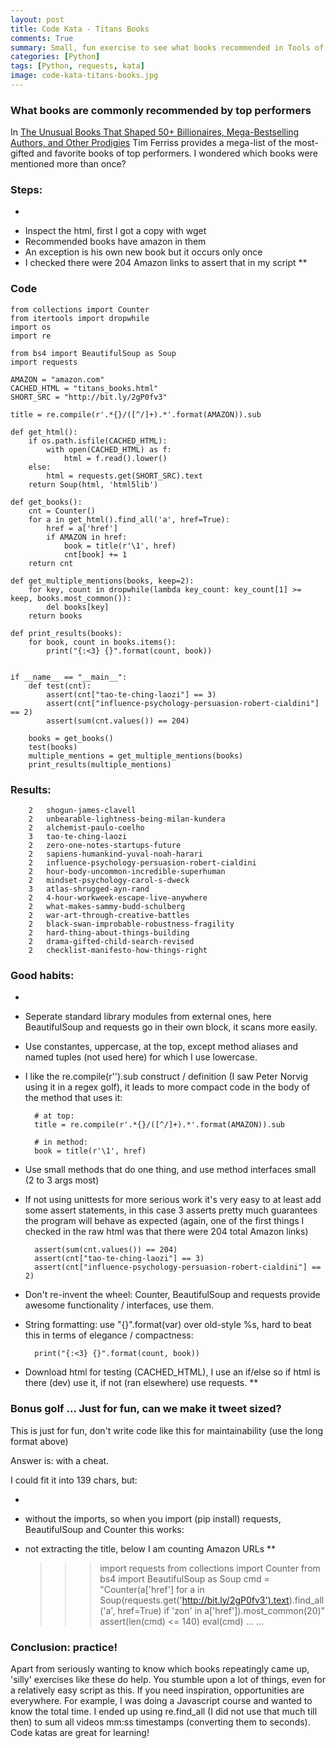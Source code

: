 ```yaml
---
layout: post
title: Code Kata - Titans Books
comments: True
summary: Small, fun exercise to see what books recommended in Tools of Titans
categories: [Python]
tags: [Python, requests, kata]
image: code-kata-titans-books.jpg
---
```


<h3>What books are commonly recommended by top performers</h3>

In [The Unusual Books That Shaped 50+ Billionaires, Mega-Bestselling Authors, and Other Prodigies](http://fourhourworkweek.com/2016/12/10/the-unusual-books-that-shaped-50-billionaires-mega-bestselling-authors-and-other-prodigies/) Tim Ferriss provides a mega-list of the most-gifted and favorite books of top performers. I wondered which books were mentioned more than once?


<h3>Steps: </h3>

* 
- Inspect the html, first I got a copy with wget
- Recommended books have amazon in them
- An exception is his own new book but it occurs only once
- I checked there were 204 Amazon links to assert that in my script
**

<h3>Code</h3>

	from collections import Counter
	from itertools import dropwhile
	import os
	import re

	from bs4 import BeautifulSoup as Soup
	import requests

	AMAZON = "amazon.com"
	CACHED_HTML = "titans_books.html"
	SHORT_SRC = "http://bit.ly/2gP0fv3"

	title = re.compile(r'.*{}/([^/]+).*'.format(AMAZON)).sub

	def get_html():
		if os.path.isfile(CACHED_HTML):
			with open(CACHED_HTML) as f:
				html = f.read().lower()
		else:
			html = requests.get(SHORT_SRC).text
		return Soup(html, 'html5lib')

	def get_books():
		cnt = Counter()
		for a in get_html().find_all('a', href=True):
			href = a['href']
			if AMAZON in href:
				book = title(r'\1', href)
				cnt[book] += 1
		return cnt

	def get_multiple_mentions(books, keep=2):
		for key, count in dropwhile(lambda key_count: key_count[1] >= keep, books.most_common()):
			del books[key]
		return books

	def print_results(books):
		for book, count in books.items():
			print("{:<3} {}".format(count, book))


	if __name__ == "__main__":
		def test(cnt):
			assert(cnt["tao-te-ching-laozi"] == 3)
			assert(cnt["influence-psychology-persuasion-robert-cialdini"] == 2)
			assert(sum(cnt.values()) == 204)

		books = get_books()
		test(books)
		multiple_mentions = get_multiple_mentions(books)
		print_results(multiple_mentions)


<h3>Results: </h3>

		2   shogun-james-clavell
		2   unbearable-lightness-being-milan-kundera
		2   alchemist-paulo-coelho
		3   tao-te-ching-laozi
		2   zero-one-notes-startups-future
		2   sapiens-humankind-yuval-noah-harari
		2   influence-psychology-persuasion-robert-cialdini
		2   hour-body-uncommon-incredible-superhuman
		2   mindset-psychology-carol-s-dweck
		3   atlas-shrugged-ayn-rand
		2   4-hour-workweek-escape-live-anywhere
		2   what-makes-sammy-budd-schulberg
		2   war-art-through-creative-battles
		2   black-swan-improbable-robustness-fragility
		2   hard-thing-about-things-building
		2   drama-gifted-child-search-revised
		2   checklist-manifesto-how-things-right

<h3>Good habits: </h3>

* 
- Seperate standard library modules from external ones, here BeautifulSoup and requests go in their own block, it scans more easily.
- Use constantes, uppercase, at the top, except method aliases and named tuples (not used here) for which I use lowercase.
- I like the re.compile(r'').sub construct / definition (I saw Peter Norvig using it in a regex golf), it leads to more compact code in the body of the method that uses it: 

		# at top: 
		title = re.compile(r'.*{}/([^/]+).*'.format(AMAZON)).sub

		# in method: 
		book = title(r'\1', href)

- Use small methods that do one thing, and use method interfaces small (2 to 3 args most)
- If not using unittests for more serious work it's very easy to at least add some assert statements, in this case 3 asserts pretty much guarantees the program will behave as expected (again, one of the first things I checked in the raw html was that there were 204 total Amazon links)

        assert(sum(cnt.values()) == 204)
        assert(cnt["tao-te-ching-laozi"] == 3)
        assert(cnt["influence-psychology-persuasion-robert-cialdini"] == 2)

- Don't re-invent the wheel: Counter, BeautifulSoup and requests provide awesome functionality / interfaces, use them.
- String formatting: use "{}".format(var) over old-style %s, hard to beat this in terms of elegance / compactness:

		print("{:<3} {}".format(count, book))

- Download html for testing (CACHED_HTML), I use an if/else so if html is there (dev) use it, if not (ran elsewhere) use requests.
**

<h3>Bonus golf ... Just for fun, can we make it tweet sized?</h3>

This is just for fun, don't write code like this for maintainability (use the long format above)

Answer is: with a cheat.

I could fit it into 139 chars, but: 

* 
- without the imports, so when you import (pip install) requests, BeautifulSoup and Counter this works:
- not extracting the title, below I am counting Amazon URLs
**

	>>> import requests
	>>> from collections import Counter
	>>> from bs4 import BeautifulSoup as Soup
	>>> cmd = "Counter(a['href'] for a in Soup(requests.get('http://bit.ly/2gP0fv3').text).find_all('a', href=True) if 'zon' in a['href']).most_common(20)"
	>>> assert(len(cmd) <= 140)
	>>> eval(cmd)
    ...
    ...

<h3>Conclusion: practice!</h3>

Apart from seriously wanting to know which books repeatingly came up, 'silly' exercises like these do help. You stumble upon a lot of things, even for a relatively easy script as this. If you need inspiration, opportunities are everywhere. For example, I was doing a Javascript course and wanted to know the total time. I ended up using re.find_all (I did not use that much till then) to sum all videos mm:ss timestamps (converting them to seconds). Code katas are great for learning!
